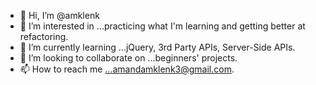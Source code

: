 - 👋 Hi, I’m @amklenk
- 👀 I’m interested in ...practicing what I'm learning and getting better at refactoring.
- 🌱 I’m currently learning ...jQuery, 3rd Party APIs, Server-Side APIs.
- 💞️ I’m looking to collaborate on ...beginners' projects.
- 📫 How to reach me ...amandamklenk3@gmail.com.

<!---
amklenk/amklenk is a ✨ special ✨ repository because its `README.md` (this file) appears on your GitHub profile.
You can click the Preview link to take a look at your changes.
--->
